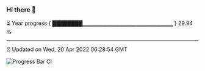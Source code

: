 ### Hi there 👋

⏳ Year progress { ████████▁▁▁▁▁▁▁▁▁▁▁▁▁▁▁▁▁▁▁▁▁▁ } 29.94 %

---

⏰ Updated on Wed, 20 Apr 2022 06:28:54 GMT

![Progress Bar CI](https://github.com/ZhaoGui/ZhaoGui/workflows/Progress%20Bar%20CI/badge.svg)
